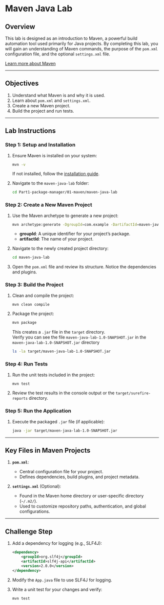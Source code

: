 # Maven Java Lab

## Overview

This lab is designed as an introduction to Maven, a powerful build automation tool used primarily for Java projects. By completing this lab, you will gain an understanding of Maven commands, the purpose of the `pom.xml` configuration file, and the optional `settings.xml` file.

[Learn more about Maven](https://maven.apache.org/)

---

## Objectives

1. Understand what Maven is and why it is used.
2. Learn about `pom.xml` and `settings.xml`.
3. Create a new Maven project.
4. Build the project and run tests.

---


## Lab Instructions

### Step 1: Setup and Installation

1. Ensure Maven is installed on your system:
   ```bash
   mvn -v
   ```
   If not installed, follow the [installation guide](https://maven.apache.org/install.html).

2. Navigate to the `maven-java-lab` folder:
   ```bash
   cd Part1-package-manager/01-maven/maven-java-lab
   ```

### Step 2: Create a New Maven Project

1. Use the Maven archetype to generate a new project:
   ```bash
   mvn archetype:generate -DgroupId=com.example -DartifactId=maven-java-lab -DarchetypeArtifactId=maven-archetype-quickstart -DinteractiveMode=false
   ```
   - **groupId**: A unique identifier for your project’s package.
   - **artifactId**: The name of your project.

2. Navigate to the newly created project directory:
   ```bash
   cd maven-java-lab
   ```

3. Open the `pom.xml` file and review its structure. Notice the dependencies and plugins.

### Step 3: Build the Project

1. Clean and compile the project:
   ```bash
   mvn clean compile
   ```

2. Package the project:
   ```bash
   mvn package
   ```

   This creates a `.jar` file in the `target` directory.
   <BR>Verify you can see the file `maven-java-lab-1.0-SNAPSHOT.jar` in the `maven-java-lab-1.0-SNAPSHOT.jar` directory
   
   ```bash
   ls -la target/maven-java-lab-1.0-SNAPSHOT.jar
   ```


### Step 4: Run Tests

1. Run the unit tests included in the project:
   ```bash
   mvn test
   ```

2. Review the test results in the console output or the `target/surefire-reports` directory.

### Step 5: Run the Application

1. Execute the packaged `.jar` file (if applicable):
   ```bash
   java -jar target/maven-java-lab-1.0-SNAPSHOT.jar
   ```

---

## Key Files in Maven Projects

1. **`pom.xml`**:
   - Central configuration file for your project.
   - Defines dependencies, build plugins, and project metadata.

2. **`settings.xml`** (Optional):
   - Found in the Maven home directory or user-specific directory (`~/.m2/`).
   - Used to customize repository paths, authentication, and global configurations.

---

## Challenge Step

1. Add a dependency for logging (e.g., SLF4J):
   ```xml
   <dependency>
       <groupId>org.slf4j</groupId>
       <artifactId>slf4j-api</artifactId>
       <version>2.0.0</version>
   </dependency>
   ```

2. Modify the `App.java` file to use SLF4J for logging.

3. Write a unit test for your changes and verify:
   ```bash
   mvn test
   ```



